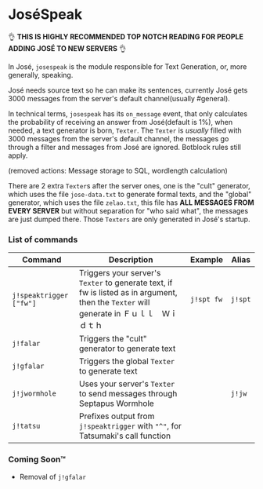 JoséSpeak
====

:ok_hand: **THIS IS HIGHLY RECOMMENDED TOP NOTCH READING FOR PEOPLE ADDING JOSÉ TO NEW SERVERS** :ok_hand:

In José, `josespeak` is the module responsible for Text Generation, or, more generally, speaking.

José needs source text so he can make its sentences, currently José gets 3000 messages from the server's default channel(usually #general).

In technical terms, `josespeak` has its `on_message` event, that only calculates the probability of receiving an answer from José(default is 1%), when needed, a text generator is born, `Texter`. The `Texter` is *usually* filled with 3000 messages from the server's default channel, the messages go through a filter and messages from José are ignored. Botblock rules still apply.

(removed actions: Message storage to SQL, wordlength calculation)

There are 2 extra `Texter`s after the server ones, one is the "cult" generator, which uses the file `jose-data.txt` to generate formal texts, and the "global" generator, which uses the file `zelao.txt`, this file has **ALL MESSAGES FROM EVERY SERVER** but without separation for "who said what", the messages are just dumped there. Those `Texters` are only generated in José's startup.


### List of commands

Command | Description | Example | Alias
------------- | ------------- | ------------- | -------------
`j!speaktrigger ["fw"]` | Triggers your server's `Texter` to generate text, if fw is listed as in argument, then the `Texter` will generate in Ｆｕｌｌ　Ｗｉｄｔｈ | `j!spt fw` | `j!spt`
`j!falar` | Triggers the "cult" generator to generate text | |
`j!gfalar` | Triggers the global `Texter` to generate text | |
`j!jwormhole` | Uses your server's `Texter` to send messages through Septapus Wormhole | | `j!jw`
`j!tatsu` | Prefixes output from `j!speaktrigger` with `"^"`, for Tatsumaki's call function | |

### Coming Soon™

 * Removal of `j!gfalar`
